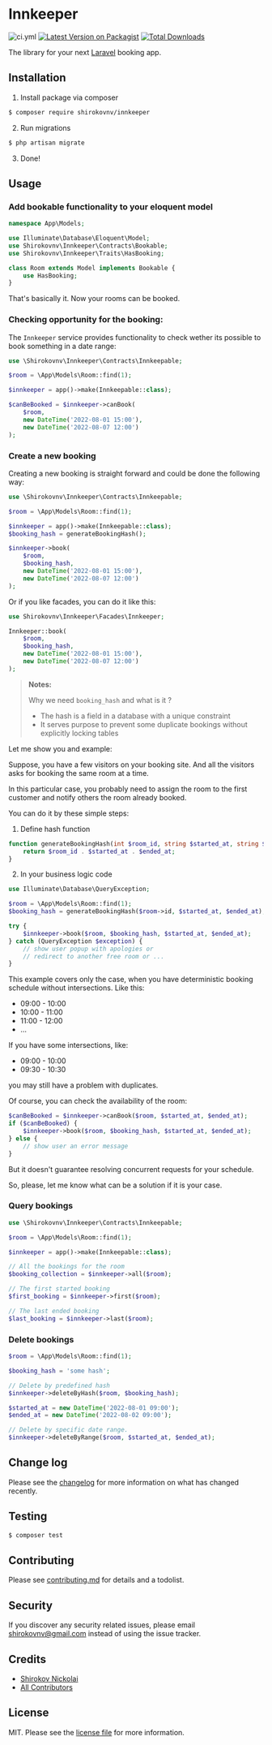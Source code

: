 # Innkeeper

![ci.yml][link-ci]
[![Latest Version on Packagist][ico-version]][link-packagist]
[![Total Downloads][ico-downloads]][link-downloads]

The library for your next [Laravel](https://laravel.com/) booking app.

## Installation

1. Install package via composer

``` bash
$ composer require shirokovnv/innkeeper
```

2. Run migrations

```bash
$ php artisan migrate
```

3. Done!

## Usage

### Add bookable functionality to your eloquent model

```php
namespace App\Models;

use Illuminate\Database\Eloquent\Model;
use Shirokovnv\Innkeeper\Contracts\Bookable;
use Shirokovnv\Innkeeper\Traits\HasBooking;

class Room extends Model implements Bookable {
    use HasBooking;
}
```

That's basically it. Now your rooms can be booked.

### Checking opportunity for the booking:

The `Innkeeper` service provides functionality to check wether its possible to book something in a date range:

```php
use \Shirokovnv\Innkeeper\Contracts\Innkeepable;

$room = \App\Models\Room::find(1);

$innkeeper = app()->make(Innkeepable::class);

$canBeBooked = $innkeeper->canBook(
    $room,
    new DateTime('2022-08-01 15:00'), 
    new DateTime('2022-08-07 12:00')
);
```

### Create a new booking

Creating a new booking is straight forward and could be done the following way:

```php
use \Shirokovnv\Innkeeper\Contracts\Innkeepable;

$room = \App\Models\Room::find(1);

$innkeeper = app()->make(Innkeepable::class);
$booking_hash = generateBookingHash();

$innkeeper->book(
    $room, 
    $booking_hash, 
    new DateTime('2022-08-01 15:00'), 
    new DateTime('2022-08-07 12:00')
);
```

Or if you like facades, you can do it like this:

```php
use Shirokovnv\Innkeeper\Facades\Innkeeper;

Innkeeper::book(
    $room, 
    $booking_hash, 
    new DateTime('2022-08-01 15:00'), 
    new DateTime('2022-08-07 12:00')
);
```

> **Notes:** 
> 
> Why we need `booking_hash` and what is it ?
> - The hash is a field in a database with a unique constraint
> - It serves purpose to prevent some duplicate bookings without explicitly locking tables

Let me show you and example:

Suppose, you have a few visitors on your booking site. 
And all the visitors asks for booking the same room at a time.

In this particular case, you probably need to assign the room to the 
first customer and notify others the room already booked.

You can do it by these simple steps:

1. Define hash function 

```php
function generateBookingHash(int $room_id, string $started_at, string $ended_at) {
    return $room_id . $started_at . $ended_at;
}
```

2. In your business logic code

```php
use Illuminate\Database\QueryException;

$room = \App\Models\Room::find(1);
$booking_hash = generateBookingHash($room->id, $started_at, $ended_at);

try {
    $innkeeper->book($room, $booking_hash, $started_at, $ended_at);
} catch (QueryException $exception) {
    // show user popup with apologies or
    // redirect to another free room or ...
}
```

This example covers only the case, when you have deterministic booking schedule without intersections.
Like this:

- 09:00 - 10:00
- 10:00 - 11:00
- 11:00 - 12:00
- ...

If you have some intersections, like:

- 09:00 - 10:00
- 09:30 - 10:30

you may still have a problem with duplicates.

Of course, you can check the availability of the room: 

```php
$canBeBooked = $innkeeper->canBook($room, $started_at, $ended_at);
if ($canBeBooked) {
    $innkeeper->book($room, $booking_hash, $started_at, $ended_at);
} else {
    // show user an error message
}
```

But it doesn't guarantee resolving concurrent requests for your schedule.

So, please, let me know what can be a solution if it is your case.

### Query bookings

```php
use \Shirokovnv\Innkeeper\Contracts\Innkeepable;

$room = \App\Models\Room::find(1);

$innkeeper = app()->make(Innkeepable::class);

// All the bookings for the room
$booking_collection = $innkeeper->all($room);

// The first started booking
$first_booking = $innkeeper->first($room);

// The last ended booking
$last_booking = $innkeeper->last($room);
```

### Delete bookings

```php
$room = \App\Models\Room::find(1);

$booking_hash = 'some hash';

// Delete by predefined hash
$innkeeper->deleteByHash($room, $booking_hash);

$started_at = new DateTime('2022-08-01 09:00');
$ended_at = new DateTime('2022-08-02 09:00');

// Delete by specific date range.
$innkeeper->deleteByRange($room, $started_at, $ended_at);
```

## Change log

Please see the [changelog](changelog.md) for more information on what has changed recently.

## Testing

``` bash
$ composer test
```

## Contributing

Please see [contributing.md](contributing.md) for details and a todolist.

## Security

If you discover any security related issues, please email shirokovnv@gmail.com instead of using the issue tracker.

## Credits

- [Shirokov Nickolai][link-author]
- [All Contributors][link-contributors]

## License

MIT. Please see the [license file](license.md) for more information.

[ico-version]: https://img.shields.io/packagist/v/shirokovnv/innkeeper.svg?style=flat-square
[ico-downloads]: https://img.shields.io/packagist/dt/shirokovnv/innkeeper.svg?style=flat-square

[link-ci]: https://github.com/shirokovnv/innkeeper/actions/workflows/ci.yml/badge.svg
[link-packagist]: https://packagist.org/packages/shirokovnv/innkeeper
[link-downloads]: https://packagist.org/packages/shirokovnv/innkeeper
[link-author]: https://github.com/shirokovnv
[link-contributors]: ../../contributors
